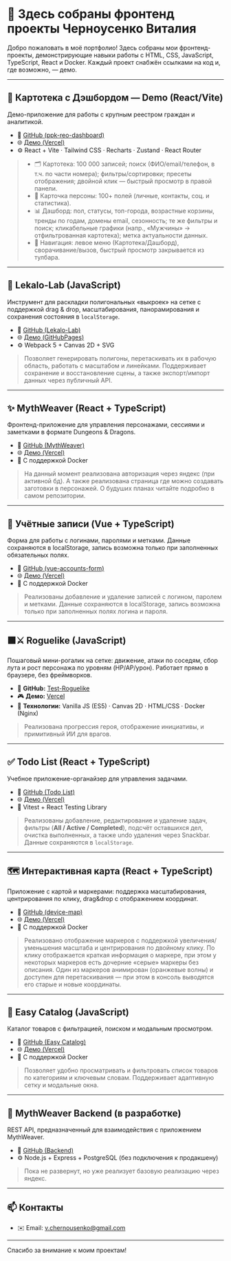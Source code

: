 # 🧩 Здесь собраны фронтенд проекты Черноусенко Виталия

Добро пожаловать в моё портфолио! Здесь собраны мои фронтенд-проекты, демонстрирующие навыки работы с HTML, CSS, JavaScript, TypeScript, React и Docker. Каждый проект снабжён ссылками на код и, где возможно, — демо.

---

## 🎯 Картотека с Дэшбордом — Demo (React/Vite)
Демо-приложение для работы с крупным реестром граждан и аналитикой.

- 🔗 [GitHub (ppk-reo-dashboard)](https://github.com/ColdCactus528/ppk-reo-dashboard)
- 🌐 [Демо (Vercel)](https://ppk-reo-dashboard.vercel.app/registry)
- ⚙️ React + Vite · Tailwind CSS · Recharts · Zustand · React Router

> - 🗂️ Картотека: 100 000 записей; поиск (ФИО/email/телефон, в т.ч. по части номера); фильтры/сортировки; пресеты отображения; двойной клик — быстрый просмотр в правой панели.
> - 👤 Карточка персоны: 100+ полей (личные, контакты, соц. и статистика).
> - 📊 Дашборд: пол, статусы, топ-города, возрастные корзины, тренды по годам, домены email, сезонность; те же фильтры и поиск; кликабельные графики (напр., «Мужчины» → отфильтрованная картотека); метка актуальности данных.
> - 🧭 Навигация: левое меню (Картотека/Дашборд), сворачивание/вызов, быстрый просмотр закрывается из тулбара.

---

## 🎯 Lekalo-Lab (JavaScript)

Инструмент для раскладки полигональных «выкроек» на сетке с поддержкой drag & drop, масштабирования, панорамирования и сохранения состояния в `localStorage`.

- 🔗 [GitHub (Lekalo-Lab)](https://github.com/ColdCactus528/Lekalo-Lab)
- 🌐 [Демо (GitHubPages)](https://coldcactus528.github.io/Lekalo-Lab/)
- ⚙️ Webpack 5 + Canvas 2D + SVG  

> Позволяет генерировать полигоны, перетаскивать их в рабочую область, работать с масштабом и линейками. Поддерживает сохранение и восстановление сцены, а также экспорт/импорт данных через публичный API.

---

## ✨ MythWeaver (React + TypeScript)

Фронтенд-приложение для управления персонажами, сессиями и заметками в формате Dungeons & Dragons.

- 🔗 [GitHub (MythWeaver)](https://github.com/ColdCactus528/mythWeaver)
- 🌐 [Демо (Vercel)](https://myth-weaver-murex.vercel.app/)
- 🐳 С поддержкой Docker

> На данный момент реализована авторизация через яндекс (при активной бд). А также реализована страница где можно создавать заготовки в персонажей. О будуших планах читайте подробно в самом репозитории.

---

## 🧩 Учётные записи (Vue + TypeScript)
Форма для работы с логинами, паролями и метками. Данные сохраняются в localStorage, запись возможна только при заполненных обязательных полях.
- 🔗 [GitHub (vue-accounts-form)](https://github.com/ColdCactus528/vue-accounts-form)
- 🌐 [Демо (Vercel)](https://vue-accounts-form-xi.vercel.app/)
- 🐳 С поддержкой Docker

> Реализованы добавление и удаление записей с логином, паролем и метками. Данные сохраняются в localStorage, запись возможна только при заполненных полях логина и пароля.

---

## 🟩⚔️ Roguelike (JavaScript)

Пошаговый мини-рогалик на сетке: движение, атаки по соседям, сбор лута и рост персонажа по уровням (HP/AP/урон). Работает прямо в браузере, без фреймворков.

- 🔗 **GitHub:** [Test-Roguelike](https://github.com/ColdCactus528/Test-Roguelike)
- 🎮 **Демо:** [Vercel](https://test-roguelike.vercel.app/)
- 🧱 **Технологии:** Vanilla JS (ES5) · Canvas 2D · HTML/CSS · Docker (Nginx)

> Реализована прогрессия героя, отображение инициативы, и примитивный ИИ для врагов.
---

## ✅ Todo List (React + TypeScript)

Учебное приложение-органайзер для управления задачами.

- 🔗 [GitHub (Todo List)](https://github.com/ColdCactus528/todo-list)
- 🌐 [Демо (Vercel)](https://todo-list-bice-six.vercel.app/)
- 🧪 Vitest + React Testing Library

> Реализованы добавление, редактирование и удаление задач, фильтры (**All / Active / Completed**), подсчёт оставшихся дел, очистка выполненных, а также undo удаления через Snackbar. Данные сохраняются в `localStorage`.

---

## 🗺️ Интерактивная карта (React + TypeScript)
Приложение с картой и маркерами: поддержка масштабирования, центрирования по клику, drag&drop с отображением координат.
- 🔗 [GitHub (device-map)](https://github.com/ColdCactus528/device-map)
- 🌐 [Демо (Vercel)](https://device-map.vercel.app/)
- 🐳 С поддержкой Docker
  
> Реализовано отображение маркеров с поддержкой увеличения/уменьшения масштаба и центрирования по двойному клику. По клику отображается краткая информация о маркере, при этом у некоторых маркеров есть дочерние «серые» маркеры без описания. Один из маркеров анимирован (оранжевые волны) и доступен для перетаскивания — при этом в консоль выводятся его старые и новые координаты.
---

## 🛒 Easy Catalog (JavaScript)

Каталог товаров с фильтрацией, поиском и модальным просмотром.

- 🔗 [GitHub (Easy Catalog)](https://github.com/ColdCactus528/easy-catalog)
- 🌐 [Демо (Vercel)](https://easy-catalog-peach.vercel.app/)
- 🐳 С поддержкой Docker

> Позволяет удобно просматривать и фильтровать список товаров по категориям и ключевым словам. Поддерживает адаптивную сетку и модальные окна.

---

## 🧱 MythWeaver Backend (в разработке)

REST API, предназначенный для взаимодействия с приложением MythWeaver.

- 🔗 [GitHub (Backend)](https://github.com/ColdCactus528/mythWeaver-backend)
- ⚙️ Node.js + Express + PostgreSQL (без подключения к продакшену)

> Пока не развернут, но уже реализует базовую реализацию через яндекс.

---

## 📫 Контакты

- ✉️ Email: v.chernousenko@gmail.com

---

Спасибо за внимание к моим проектам!
